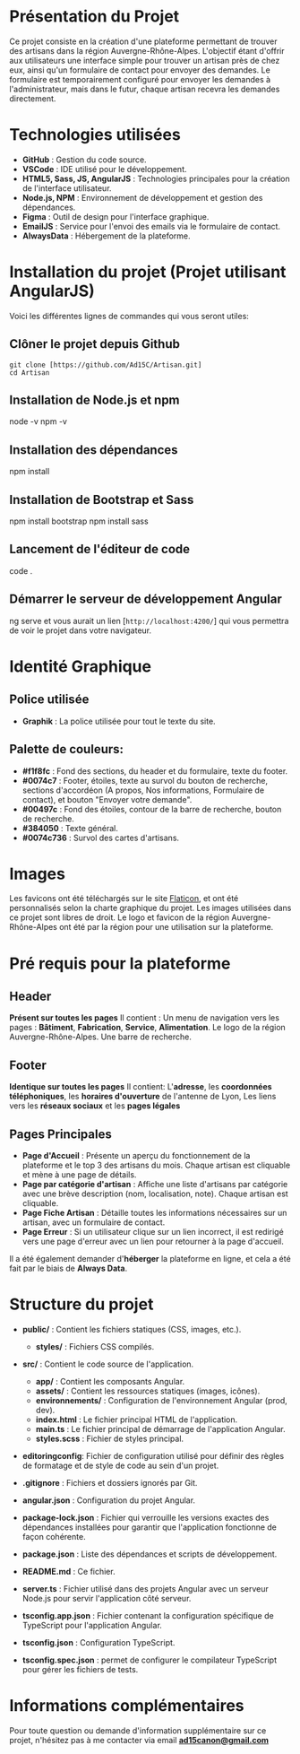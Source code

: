 # Présentation du Projet

Ce projet consiste en la création d'une plateforme permettant de trouver des artisans dans la région Auvergne-Rhône-Alpes. 
L'objectif étant d'offrir aux utilisateurs une interface simple pour trouver un artisan près de chez eux, ainsi qu'un formulaire de contact pour envoyer des demandes. 
Le formulaire est temporairement configuré pour envoyer les demandes à l'administrateur, mais dans le futur, chaque artisan recevra les demandes directement.

# Technologies utilisées 

- **GitHub** : Gestion du code source.
- **VSCode** : IDE utilisé pour le développement.
- **HTML5, Sass, JS, AngularJS** : Technologies principales pour la création de l'interface utilisateur.
- **Node.js, NPM** : Environnement de développement et gestion des dépendances.
- **Figma** : Outil de design pour l'interface graphique.
- **EmailJS** : Service pour l'envoi des emails via le formulaire de contact.
- **AlwaysData** : Hébergement de la plateforme.

# Installation du projet (Projet utilisant AngularJS)

Voici les différentes lignes de commandes qui vous seront utiles:

## Clôner le projet depuis Github
    git clone [https://github.com/Ad15C/Artisan.git]
    cd Artisan

## Installation de Node.js et npm
node -v
npm -v

## Installation des dépendances
npm install

## Installation de Bootstrap et Sass
npm install bootstrap
npm install sass

## Lancement de l'éditeur de code
code .

## Démarrer le serveur de développement Angular
ng serve et vous aurait un lien [`http://localhost:4200/`] qui vous permettra de voir le projet dans votre navigateur.

# Identité Graphique

## Police utilisée 
- **Graphik** : La police utilisée pour tout le texte du site.

## Palette de couleurs:
- **#f1f8fc** : Fond des sections, du header et du formulaire, texte du footer.
- **#0074c7** : Footer, étoiles, texte au survol du bouton de recherche, sections d'accordéon (A propos, Nos informations, Formulaire de contact), et bouton "Envoyer votre demande".
- **#00497c** : Fond des étoiles, contour de la barre de recherche, bouton de recherche.
- **#384050** : Texte général.
- **#0074c736** : Survol des cartes d'artisans.

# Images

Les favicons ont été téléchargés sur le site [Flaticon](https://www.flaticon.com), et ont été personnalisés selon la charte graphique du projet.
Les images utilisées dans ce projet sont libres de droit.
Le logo et favicon de la région Auvergne-Rhône-Alpes ont été par la région pour une utilisation sur la plateforme.

# Pré requis pour la plateforme

## Header  

**Présent sur toutes les pages**
Il contient :
Un menu de navigation vers les pages : **Bâtiment**, **Fabrication**, **Service**, **Alimentation**.
Le logo de la région Auvergne-Rhône-Alpes.
Une barre de recherche.

## Footer 

**Identique sur toutes les pages**
Il contient:
L'**adresse**, les **coordonnées téléphoniques**, les **horaires d'ouverture** de l'antenne de Lyon,
Les liens vers les **réseaux sociaux** et les **pages légales**

## Pages Principales

- **Page d'Accueil** : Présente un aperçu du fonctionnement de la plateforme et le top 3 des artisans du mois. Chaque artisan est cliquable et mène à une page de détails.
- **Page par catégorie d'artisan** : Affiche une liste d'artisans par catégorie avec une brève description (nom, localisation, note). Chaque artisan est cliquable.
- **Page Fiche Artisan** : Détaille toutes les informations nécessaires sur un artisan, avec un formulaire de contact.
- **Page Erreur** : Si un utilisateur clique sur un lien incorrect, il est redirigé vers une page d'erreur avec un lien pour retourner à la page d'accueil.

 Il a été également demander d'**héberger** la plateforme en ligne, et cela a été fait par le biais de **Always Data**.

# Structure du projet

- **public/** : Contient les fichiers statiques (CSS, images, etc.).
  - **styles/** : Fichiers CSS compilés.
  
- **src/** : Contient le code source de l'application.
  - **app/** : Contient les composants Angular.
  - **assets/** : Contient les ressources statiques (images, icônes).
  - **environnements/** : Configuration de l'environnement Angular (prod, dev).
  - **index.html** : Le fichier principal HTML de l'application.
  - **main.ts** : Le fichier principal de démarrage de l'application Angular.
  - **styles.scss** : Fichier de styles principal.

- **editoringconfig**:  Fichier de configuration utilisé pour définir des règles de formatage et de style de code au sein d'un projet.
- **.gitignore** : Fichiers et dossiers ignorés par Git.
- **angular.json** : Configuration du projet Angular.
- **package-lock.json** : Fichier qui verrouille les versions exactes des dépendances installées pour garantir que l'application fonctionne de façon cohérente.
- **package.json** : Liste des dépendances et scripts de développement.
- **README.md** : Ce fichier.
- **server.ts** : Fichier utilisé dans des projets Angular avec un serveur Node.js pour servir l'application côté serveur.
- **tsconfig.app.json** : Fichier contenant la configuration spécifique de TypeScript pour l'application Angular.
- **tsconfig.json** : Configuration TypeScript.
- **tsconfig.spec.json** : permet de configurer le compilateur TypeScript pour gérer les fichiers de tests.

# Informations complémentaires

Pour toute question ou demande d'information supplémentaire sur ce projet, n'hésitez pas à me contacter via email **ad15canon@gmail.com**

